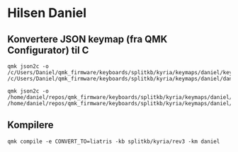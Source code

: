 # Hilsen Daniel
## Konvertere JSON keymap (fra QMK Configurator) til C
```Windows
qmk json2c -o /c/Users/Daniel/qmk_firmware/keyboards/splitkb/kyria/keymaps/daniel/keymap.c /c/Users/Daniel/qmk_firmware/keyboards/splitkb/kyria/keymaps/daniel/daniel.json
```
```Linux
qmk json2c -o /home/daniel/repos/qmk_firmware/keyboards/splitkb/kyria/keymaps/daniel/keymap.c /home/daniel/repos/qmk_firmware/keyboards/splitkb/kyria/keymaps/daniel/daniel.json
```

## Kompilere
```
qmk compile -e CONVERT_TO=liatris -kb splitkb/kyria/rev3 -km daniel
```
